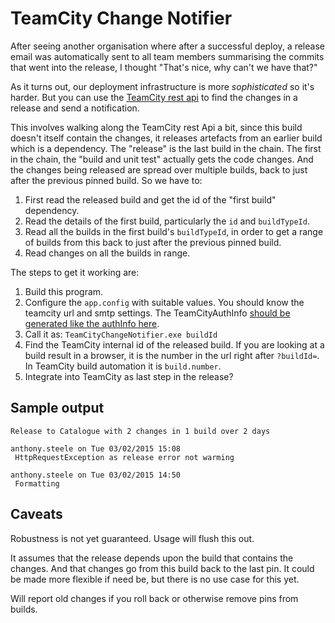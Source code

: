 # TeamCity Change Notifier

After seeing another organisation where after a successful deploy, a release email was automatically sent to all team members summarising the commits that went into the release, I thought "That's nice, why can't we have that?"

As it turns out, our deployment infrastructure is more *sophisticated* so it's harder. But you can use the [TeamCity rest api](https://confluence.jetbrains.com/display/TCD8/REST+API) to find the changes in a release and send a notification. 

This involves walking along the TeamCity rest Api a bit, since this build doesn't itself contain the changes, it releases artefacts from an earlier build which is a dependency. The "release" is the last build in the chain. The first in the chain, the "build and unit test" actually gets the code changes. And the changes being released are spread over multiple builds, back to just after the previous pinned build. So we have to:  

1. First read the released build and get the id of the "first build" dependency.
2. Read the details of the  first build, particularly the `id` and `buildTypeId`.
3. Read all the builds in the first build's `buildTypeId`, in order to get a range of builds from this back to just after the previous pinned build.
4. Read changes on all the builds in range.

The steps to get it working are:  
1.  Build this program.  
2.  Configure the `app.config` with suitable values. You should know the teamcity url and smtp settings. The TeamCityAuthInfo [should be generated like the authInfo here](http://stackoverflow.com/a/13706696/5599).
3.  Call it as: `TeamCityChangeNotifier.exe buildId`  
4. Find the TeamCity internal id of the released build. If you are looking at a build result in a browser, it is the number in the url right after `?buildId=`. In  TeamCity build automation it is `build.number`.  
5. Integrate into TeamCity as last step in the release?
 

## Sample output

```
Release to Catalogue with 2 changes in 1 build over 2 days

anthony.steele on Tue 03/02/2015 15:08
 HttpRequestException as release error not warming

anthony.steele on Tue 03/02/2015 14:50
 Formatting
```

## Caveats

Robustness is not yet guaranteed. Usage will flush this out.

It assumes that the release depends upon the build that contains the changes. And that changes go from this build back to the last pin. It could be made more flexible if need be, but there is no use case for this yet.

Will report old changes if you roll back or otherwise remove pins from builds.